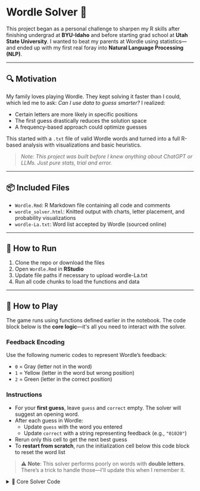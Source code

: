 # Wordle Solver 🎯

This project began as a personal challenge to sharpen my R skills after finishing undergrad at **BYU-Idaho** and before starting grad school at **Utah State University**. I wanted to beat my parents at Wordle using statistics—and ended up with my first real foray into **Natural Language Processing (NLP)**.

---

## 🔍 Motivation

My family loves playing Wordle. They kept solving it faster than I could, which led me to ask: _Can I use data to guess smarter?_ I realized:

- Certain letters are more likely in specific positions  
- The first guess drastically reduces the solution space  
- A frequency-based approach could optimize guesses  

This started with a `.txt` file of valid Wordle words and turned into a full R-based analysis with visualizations and basic heuristics.

> _Note: This project was built before I knew anything about ChatGPT or LLMs. Just pure stats, trial and error._

---

## 📦 Included Files

- `Wordle.Rmd`: R Markdown file containing all code and comments  
- `wordle_solver.html`: Knitted output with charts, letter placement, and probability visualizations  
- `wordle-La.txt`: Word list accepted by Wordle (sourced online)  

---

## 🚀 How to Run

1. Clone the repo or download the files  
2. Open `Wordle.Rmd` in **RStudio**  
3. Update file paths if necessary to upload wordle-La.txt
4. Run all code chunks to load the functions and data

---

## 🧠 How to Play

The game runs using functions defined earlier in the notebook. The code block below is the **core logic**—it's all you need to interact with the solver.

### Feedback Encoding

Use the following numeric codes to represent Wordle’s feedback:

- `0` = Gray (letter not in the word)  
- `1` = Yellow (letter in the word but wrong position)  
- `2` = Green (letter in the correct position)

### Instructions

- For your **first guess**, leave `guess` and `correct` empty. The solver will suggest an opening word.
- After each guess in Wordle:
  - Update `guess` with the word you entered  
  - Update `correct` with a string representing feedback (e.g., `"01020"`)  
- Rerun only this cell to get the next best guess
- To **restart from scratch**, run the initialization cell below this code block to reset the word list

> ⚠️ **Note**: This solver performs poorly on words with **double letters**.  
> There’s a trick to handle those—I'll update this when I remember it.

<details>
<summary>🔧 Core Solver Code</summary>

```r
## PLAY THE GAME HERE ####

# Example input
guess <- "curly"
correct <- "02022"

# Update possible words
dictionary <- creating_dictionary(guess, correct)
remaining_words <- remaining(remaining_words, dictionary)

# Display top suggestions
as.data.frame(
  remaining_words %>%
    arrange(-total_propability) %>%
    head(3) %>%
    select(original_word)
) %>% pander()
```

---

## 🧠 Why It Matters

This was my **first hands-on NLP project**. It helped me:
- Practice writing R functions from scratch
- Manipulate character-level text data
- Gain confidence working with unstructured inputs

It also sparked a broader interest in NLP, which I later pursued in graduate school and beyond.


## 👤 Author

**Wyatt W.**  
Master of Data Analytics – Utah State University  
R enthusiast, Wordle underdog-turned-contender

---
